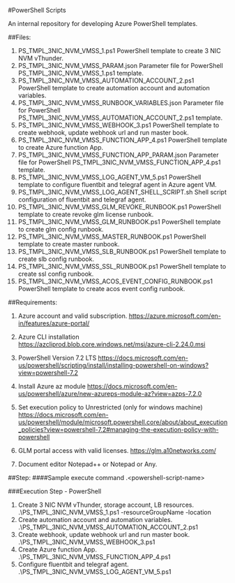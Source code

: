 #PowerShell Scripts

An internal repository for developing Azure PowerShell templates.

##Files:
1. PS_TMPL_3NIC_NVM_VMSS_1.ps1
    PowerShell template to create 3 NIC NVM vThunder.
2. PS_TMPL_3NIC_NVM_VMSS_PARAM.json
    Parameter file for PowerShell PS_TMPL_3NIC_NVM_VMSS_1.ps1 template.
3. PS_TMPL_3NIC_NVM_VMSS_AUTOMATION_ACCOUNT_2.ps1
    PowerShell template to create automation account and automation variables.
4. PS_TMPL_3NIC_NVM_VMSS_RUNBOOK_VARIABLES.json
    Parameter file for PowerShell PS_TMPL_3NIC_NVM_VMSS_AUTOMATION_ACCOUNT_2.ps1 template.
5. PS_TMPL_3NIC_NVM_VMSS_WEBHOOK_3.ps1
    PowerShell template to create webhook, update webhook url and run master book.
6. PS_TMPL_3NIC_NVM_VMSS_FUNCTION_APP_4.ps1
    PowerShell template to create Azure function App.
7. PS_TMPL_3NIC_NVM_VMSS_FUNCTION_APP_PARAM.json
    Parameter file for PowerShell PS_TMPL_3NIC_NVM_VMSS_FUNCTION_APP_4.ps1 template.
8. PS_TMPL_3NIC_NVM_VMSS_LOG_AGENT_VM_5.ps1
    PowerShell template to configure fluentbit and telegraf agent in Azure agent VM.
9. PS_TMPL_3NIC_NVM_VMSS_LOG_AGENT_SHELL_SCRIPT.sh
    Shell script configuration of fluentbit and telegraf agent.
10. PS_TMPL_3NIC_NVM_VMSS_GLM_REVOKE_RUNBOOK.ps1
     PowerShell template to create revoke glm license runbook.
11. PS_TMPL_3NIC_NVM_VMSS_GLM_RUNBOOK.ps1
    PowerShell template to create glm config runbook.
12. PS_TMPL_3NIC_NVM_VMSS_MASTER_RUNBOOK.ps1
     PowerShell template to create master runbook.
13. PS_TMPL_3NIC_NVM_VMSS_SLB_RUNBOOK.ps1
     PowerShell template to create slb config runbook.
14. PS_TMPL_3NIC_NVM_VMSS_SSL_RUNBOOK.ps1
     PowerShell template to create ssl config runbook.
15. PS_TMPL_3NIC_NVM_VMSS_ACOS_EVENT_CONFIG_RUNBOOK.ps1
    PowerShell template to create acos event config runbook.

##Requirements:
1. Azure account and valid subscription.
   https://azure.microsoft.com/en-in/features/azure-portal/

2. Azure CLI installation
   https://azcliprod.blob.core.windows.net/msi/azure-cli-2.24.0.msi

3. PowerShell Version 7.2 LTS
   https://docs.microsoft.com/en-us/powershell/scripting/install/installing-powershell-on-windows?view=powershell-7.2
   
4. Install Azure az module
   https://docs.microsoft.com/en-us/powershell/azure/new-azureps-module-az?view=azps-7.2.0
   
5. Set execution policy to Unrestricted (only for windows machine)
   https://docs.microsoft.com/en-us/powershell/module/microsoft.powershell.core/about/about_execution_policies?view=powershell-7.2#managing-the-execution-policy-with-powershell

6. GLM portal access with valid licenses.
   https://glm.a10networks.com/

7. Document editor Notepad++ or Notepad or Any.
    
##Step: 
####Sample execute command
    .\<powershell-script-name>

###Execution Step - PowerShell
1. Create 3 NIC NVM vThunder, storage account, LB resources.
    .\PS_TMPL_3NIC_NVM_VMSS_1.ps1 -resourceGroupName <resource-group-name> -location <location>
2. Create automation account and automation variables.
    .\PS_TMPL_3NIC_NVM_VMSS_AUTOMATION_ACCOUNT_2.ps1
3. Create webhook, update webhook url and run master book.
    .\PS_TMPL_3NIC_NVM_VMSS_WEBHOOK_3.ps1
4. Create Azure function App.
    .\PS_TMPL_3NIC_NVM_VMSS_FUNCTION_APP_4.ps1
5. Configure fluentbit and telegraf agent.
   .\PS_TMPL_3NIC_NVM_VMSS_LOG_AGENT_VM_5.ps1